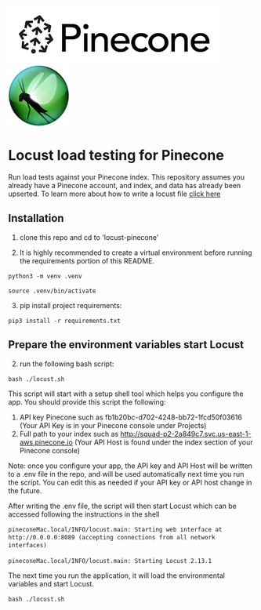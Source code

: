 <img src="pinecone-logo.png" /><img src="locust-logo.webp" height=125px/> 

# Locust load testing for Pinecone
Run load tests against your Pinecone index. This repository assumes you already have a Pinecone account, and index, and data has already been upserted. To learn more about how to write a locust file [click here](https://docs.locust.io/en/stable/writing-a-locustfile.html)

## Installation

1. clone this repo and cd to 'locust-pinecone'

2. It is highly recommended to create a virtual environment before running the requirements portion of this README.
```shell
python3 -m venv .venv
```
```shell
source .venv/bin/activate
```

3. pip install project requirements:

```shell
pip3 install -r requirements.txt
```

## Prepare the environment variables start Locust

2. run the following bash script:

```shell
bash ./locust.sh
```

This script will start with a setup shell tool which helps you configure the app.
You should provide this script the following:
1. API key Pinecone such as fb1b20bc-d702-4248-bb72-1fcd50f03616 (Your API Key is in your Pinecone console under Projects)
2. Full path to your index such as http://squad-p2-2a849c7.svc.us-east-1-aws.pinecone.io (Your API Host is found under the index section of your Pinecone console)

Note: once you configure your app, the API key and API Host will be written to a .env file in the repo,
and will be used automatically next time you run the script. You can edit this as needed if your API key or API host change in the future.

After writing the .env file, the script will then start Locust which can be accessed following the instructions in the shell
```shell
pineconeMac.local/INFO/locust.main: Starting web interface at http://0.0.0.0:8089 (accepting connections from all network interfaces)  

pineconeMac.local/INFO/locust.main: Starting Locust 2.13.1
```

The next time you run the application, it will load the environmental variables and start Locust.
```shell
bash ./locust.sh
```